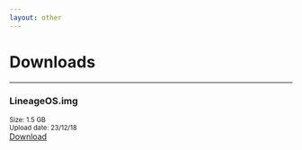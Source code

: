 ```yaml
---
layout: other
---
```


# Downloads
________________

### LineageOS.img
<div class="downloadPanel">
  <sub>Size: 1.5 GB</sub><br />
  <sub>Upload date: 23/12/18</sub><br />
  <a href="about:blank" class="btn2" style="margin-top: 12px;">Download</a>
</div>
